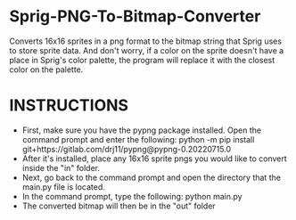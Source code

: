 # Sprig-PNG-To-Bitmap-Converter
 Converts 16x16 sprites in a png format to the bitmap string that Sprig uses to store sprite data. And don't worry, if a color on the sprite doesn't have a place in Sprig's color palette, the program will replace it with the closest color on the palette.

 <h1>INSTRUCTIONS</h1>
 <ul>
  <li> First, make sure you have the pypng package installed. Open the command prompt and enter the following: python -m pip install git+https://gitlab.com/drj11/pypng@pypng-0.20220715.0 </li>
  <li> After it's installed, place any 16x16 sprite pngs you would like to convert inside the "in" folder. </li>
  <li> Next, go back to the command prompt and open the directory that the main.py file is located. </li>
  <li> In the command prompt, type the following: python main.py </li>
  <li> The converted bitmap will then be in the "out" folder</li>
 </ul>
